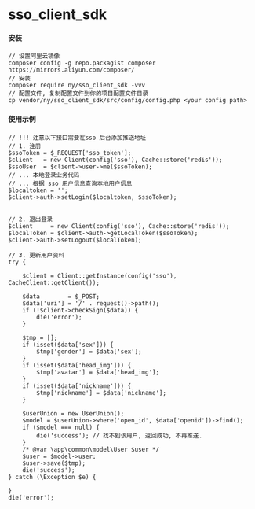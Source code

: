 # sso_client_sdk

#### 安装

    // 设置阿里云镜像
    composer config -g repo.packagist composer https://mirrors.aliyun.com/composer/
    // 安装
    composer require ny/sso_client_sdk -vvv
    // 配置文件, 复制配置文件到你的项目配置文件目录
    cp vendor/ny/sso_client_sdk/src/config/config.php <your config path>
    

#### 使用示例

    // !!! 注意以下接口需要在sso 后台添加推送地址
    // 1. 注册
    $ssoToken = $_REQUEST['sso_token'];
    $client   = new Client(config('sso'), Cache::store('redis'));
    $ssoUser  = $client->user->me($ssoToken);
    // ... 本地登录业务代码
    // ... 根据 sso 用户信息查询本地用户信息
    $localtoken = '';
    $client->auth->setLogin($localtoken, $ssoToken);


    // 2. 退出登录
    $client     = new Client(config('sso'), Cache::store('redis'));
    $localToken = $client->auth->getLocalToken($ssoToken);
    $client->auth->setLogout($localToken);

    // 3. 更新用户资料 
    try {

        $client = Client::getInstance(config('sso'), CacheClient::getClient());

        $data        = $_POST;
        $data['uri'] = '/' . request()->path();
        if (!$client->checkSign($data)) {
            die('error');
        }

        $tmp = [];
        if (isset($data['sex'])) {
            $tmp['gender'] = $data['sex'];
        }
        if (isset($data['head_img'])) {
            $tmp['avatar'] = $data['head_img'];
        }
        if (isset($data['nickname'])) {
            $tmp['nickname'] = $data['nickname'];
        }

        $userUnion = new UserUnion();
        $model = $userUnion->where('open_id', $data['openid'])->find();
        if ($model === null) {
            die('success'); // 找不到该用户, 返回成功, 不再推送.
        }
        /* @var \app\common\model\User $user */
        $user = $model->user;
        $user->save($tmp);
        die('success');
    } catch (\Exception $e) {

    }
    die('error');

#### 